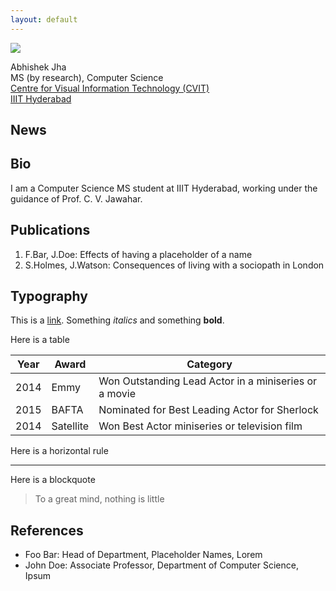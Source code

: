 ```yaml
---
layout: default
---
```

<!-- 

<div class = "top-container top-content">
<img class="profile-picture" src="sherlock.jpg">
<hr>

Abhishek Jha  
MS (by research), Computer Science  
[Centre for Visual Information Technology (CVIT)](http://cvit.iiit.ac.in)  
[IIIT Hyderabad](http://iiit.ac.in)

</div>
 -->

<div>
<div class="alignable pull-left">
<img class="profile-picture" src="sherlock.jpg" />
</div>

<div class="alignable pull-right">

Abhishek Jha  
MS (by research), Computer Science  
[Centre for Visual Information Technology (CVIT)](http://cvit.iiit.ac.in)  
[IIIT Hyderabad](http://iiit.ac.in)
</div>
</div>

<div style="clear:both"></div>

## News



## Bio

I am a Computer Science MS student at IIIT Hyderabad, working under the guidance of Prof. C. V. Jawahar.

## Publications

1. F.Bar, J.Doe: Effects of having a placeholder of a name
2. S.Holmes, J.Watson: Consequences of living with a sociopath in London

## Typography

This is a [link](http://google.com). Something *italics* and something **bold**.

Here is a table

Year | Award | Category
-----|-------|--------
2014 | Emmy  | Won Outstanding Lead Actor in a miniseries or a movie
2015 | BAFTA | Nominated for Best Leading Actor for Sherlock
2014 | Satellite | Won Best Actor miniseries or television film

Here is a horizontal rule

---

Here is a blockquote

> To a great mind, nothing is little

## References

* Foo Bar: Head of Department, Placeholder Names, Lorem
* John Doe: Associate Professor, Department of Computer Science, Ipsum
